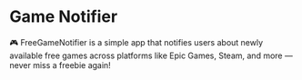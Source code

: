 # Game Notifier

🎮 FreeGameNotifier is a simple app that notifies users about newly available free games across platforms like Epic Games, Steam, and more — never miss a freebie again!
